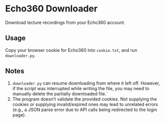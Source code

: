 # Echo360 Downloader

Download lecture recordings from your Echo360 account.

## Usage
Copy your browser cookie for Echo360 into `cookie.txt`, and run `downloader.py`.

## Notes
1. `downloader.py` can resume downloading from where it left off.
However, if the script was interrupted while writing the file, you may need to manually delete the partially downloaded file.`
2. The program doesn’t validate the provided cookies.
Not supplying the cookies or supplying invalid/expired ones may lead to unrelated errors
(e.g., a JSON parse error due to API calls being redirected to the login page).
